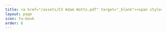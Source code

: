 ```yaml
---
title: <a href="/assets/CV Adam Watts.pdf" target="_blank"><span style="padding-bottom:500">CV</span></a>
layout: page
icon: fa-book
order: 6
---
```






